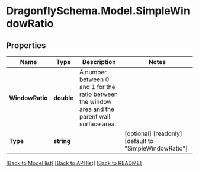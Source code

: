 
# DragonflySchema.Model.SimpleWindowRatio

## Properties

Name | Type | Description | Notes
------------ | ------------- | ------------- | -------------
**WindowRatio** | **double** | A number between 0 and 1 for the ratio between the window area and the parent wall surface area. | 
**Type** | **string** |  | [optional] [readonly] [default to "SimpleWindowRatio"]

[[Back to Model list]](../README.md#documentation-for-models)
[[Back to API list]](../README.md#documentation-for-api-endpoints)
[[Back to README]](../README.md)

